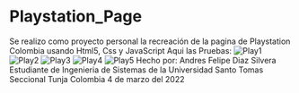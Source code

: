 # Playstation_Page
Se realizo como proyecto personal la recreación de la pagina de Playstation Colombia usando Html5, Css y JavaScript 
Aqui las Pruebas:
![Play1](https://user-images.githubusercontent.com/63066567/156851513-9fff3add-6f5d-4280-b503-5622567eab63.PNG)
![Play2](https://user-images.githubusercontent.com/63066567/156851538-b0a1486d-b543-4a45-b1a3-48fb976ea2ea.PNG)
![Play3](https://user-images.githubusercontent.com/63066567/156851566-59593e77-9b5e-4037-aa06-48f8d8056749.PNG)
![Play4](https://user-images.githubusercontent.com/63066567/156851581-59ab9c5d-35da-41f2-89c6-ceaa9f47ea1c.PNG)
![Play5](https://user-images.githubusercontent.com/63066567/156851587-a4fc9130-00e5-4a58-9814-ef5551a64bf6.PNG)
Hecho por: Andres Felipe Diaz Silvera 
Estudiante de Ingenieria de Sistemas de la Universidad Santo Tomas Seccional Tunja Colombia 
4 de marzo del 2022
